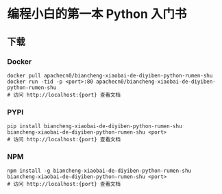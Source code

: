 # 编程小白的第一本 Python 入门书

## 下载

### Docker

```
docker pull apachecn0/biancheng-xiaobai-de-diyiben-python-rumen-shu
docker run -tid -p <port>:80 apachecn0/biancheng-xiaobai-de-diyiben-python-rumen-shu
# 访问 http://localhost:{port} 查看文档
```

### PYPI

```
pip install biancheng-xiaobai-de-diyiben-python-rumen-shu
biancheng-xiaobai-de-diyiben-python-rumen-shu <port>
# 访问 http://localhost:{port} 查看文档
```

### NPM

```
npm install -g biancheng-xiaobai-de-diyiben-python-rumen-shu
biancheng-xiaobai-de-diyiben-python-rumen-shu <port>
# 访问 http://localhost:{port} 查看文档
```